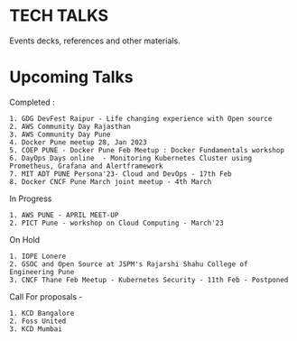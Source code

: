 # TECH TALKS

Events decks, references and other materials.


# Upcoming Talks


Completed :
```
1. GDG DevFest Raipur - Life changing experience with Open source
2. AWS Community Day Rajasthan
3. AWS Community Day Pune
4. Docker Pune meetup 28, Jan 2023
5. COEP PUNE - Docker Pune Feb Meetup : Docker Fundamentals workshop
6. DayOps Days online  - Monitoring Kubernetes Cluster using Prometheus, Grafana and Alertframework
7. MIT ADT PUNE Persona'23- Cloud and DevOps - 17th Feb
8. Docker CNCF Pune March joint meetup - 4th March
```

In Progress
```  
1. AWS PUNE - APRIL MEET-UP
2. PICT Pune - workshop on Cloud Computing - March'23
```

On Hold
```
1. IOPE Lonere
2. GSOC and Open Source at JSPM's Rajarshi Shahu College of Engineering Pune
3. CNCF Thane Feb Meetup - Kubernetes Security - 11th Feb - Postponed 
```

Call For proposals - 
```
1. KCD Bangalore 
2. Foss United
3. KCD Mumbai 
```
